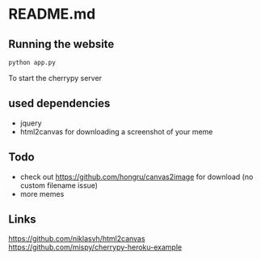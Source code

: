 # README.md

## Running the website

```bash
python app.py
```

To start the cherrypy server

## used dependencies

* jquery
* html2canvas for downloading a screenshot of your meme

## Todo

* check out https://github.com/hongru/canvas2image for download (no custom filename issue)
* more memes

## Links

https://github.com/niklasvh/html2canvas
https://github.com/mispy/cherrypy-heroku-example
